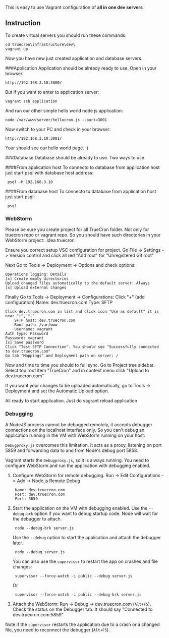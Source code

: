 This is easy to use Vagrant configuration of **all in one dev servers**

Instruction
-----------

To create virtual servers you should run these commands:

    cd truecron\infrastructure\dev\
    vagrant up

Now you have new just created application and database servers. 

###Application
Application should be already ready to use. Open in your browser:

    http://192.168.3.10:3000/

But if you want to enter to application server: 

    vagrant ssh application

And run our other simple hello world node js application:

    node /var/www/server/hellocron.js --port=3001

Now switch to your PC and check in your browser:

    http://192.168.3.10:3001/


Your should see our hello world page. :)

###Database
Database should be already to use. Two ways to use.

####From application host
To connecto to database from application host just start psql with database host address:

     psql -h 192.168.3.10

####From database host
To connecto to database from application host just start psql:

     psql

### WebStorm

Please be sure you create project for all TrueCron folder. Not only for truecron repo or vagrant repo. 
So you should have such directories in your WebStorm project:
    .idea
    truecron

Ensure you correct setup VSC configuration for project. Go File -> Settings -> Version control and click all red "Add root" for "Unregistered Git root"

Next Go to Tools -> Deployment -> Options and check options:
    
    Operations logging: Details
    [x] Create empty directories
    Upload changed files automatically to the default server: Always
    [x] Upload external changes

Finally Go to Tools -> Deployment -> Configurations:
    Click "+" (add configuration)
        Name: dev.truecron.com
        Type: SFTP

    Click dev.truecron.com in list and click icon "Use as default" it is near "+", "-"
        SFTP host: dev.truecron.com
        Root path: /var/www
        Username: vagrant
	Auth type: Password
	Password: vagrant
	[x] Save password
	Click "Test SFTP Connection". You should see "Successfully connected to dev.truecron.com"
	Go tab "Mappings" and Deployment path on server: /

Now and time to time you should to full sync. Go to Project tree sidebar. Select top root item "TrueCron" and in context menu click "Upload to dev.truecron.com"

If you want your changes to be uploaded automatically, go to Tools -> Deployment and set the Automatic Upload option.

All ready to start application. Just do
    vagrant reload application


### Debugging
A NodeJS process cannot be debugged remotely, it accepts debugger connections on the localhost interface only.
So you can't debug an application running in the VM with WebStorm running on your host.

`Debugproxy.js` overcomes this limitation. It acts as a proxy, listening on port 5859 and forwarding data to and from
Node's debug port 5858.

Vagrant starts the `Debugproxy.js`, so it is always running. You need to configure WebStorm and run the application with
debugging enabled.

1. Configure WebStorm for remote debugging. Run -> Edit Configurations -> Add -> Node.js Remote Debug

        Name: dev.truecron.com
        Host: dev.truecron.com
        Port: 5859

2. Start the application on the VM with debugging enabled.
    Use the `--debug-brk` option if you want to debug startup code. Node will wait for the debugger to attach.

        node --debug-brk server.js

    Use the `--debug` option to start the application and attach the debugger later.

        node --debug server.js

    You can also use the `supervisor` to restart the app on crashes and file changes:

        supervisor --force-watch -i public --debug server.js

    Or

        supervisor --force-watch -i public --debug-brk server.js

3. Attach the WebStorm: Run -> Debug -> dev.truecron.com (`Alt+F5`).
    Check the status on the Debugger tab. It should say "Connected to dev.truecron.com:5859".

Note if the `supervisor` restarts the application due to a crash or a changed file, you need to reconnect the debugger
(`Alt+F5`).


